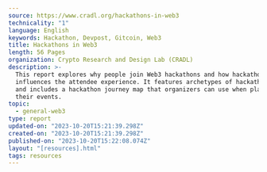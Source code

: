 ```yaml
---
source: https://www.cradl.org/hackathons-in-web3
technicality: "1"
language: English
keywords: Hackathon, Devpost, Gitcoin, Web3
title: Hackathons in Web3
length: 56 Pages
organization: Crypto Research and Design Lab (CRADL)
description: >-
  This report explores why people join Web3 hackathons and how hackathon design
  influences the attendee experience. It features archetypes of hackathon teams
  and includes a hackathon journey map that organizers can use when planning
  their events.
topic:
  - general-web3
type: report
updated-on: "2023-10-20T15:21:39.298Z"
created-on: "2023-10-20T15:21:39.298Z"
published-on: "2023-10-20T15:22:08.074Z"
layout: "[resources].html"
tags: resources
---
```

